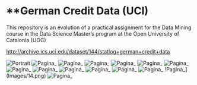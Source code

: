 # **German Credit Data (UCI)

This repository is an evolution of a practical assignment for the Data Mining course in the Data Science Master’s program at the Open University of Catalonia (UOC)


http://archive.ics.uci.edu/dataset/144/statlog+german+credit+data


![Portrait](Images/1.png)
![Pagina_](Images/2.png)
![Pagina_](Images/3.png)
![Pagina_](Images/4.png)
![Pagina_](Images/5.png)
![Pagina_](Images/6.png)
![Pagina_](Images/7.png)
![Pagina_](Images/8.png)
![Pagina_](Images/9.png)
![Pagina_](Images/10.png)
![Pagina_](Images/11.png)
![Pagina_](Images/12.png)
![Pagina_](Images/13.png)
!Pagina_](Images/14.png)
![Pagina_](Images/15.png)
